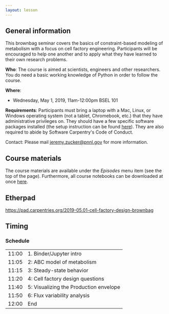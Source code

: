```yaml
---
layout: lesson
---
```


## General information

This brownbag seminar covers the basics of constraint-based modeling of metabolism with a focus on cell factory engineering. Participants will be encouraged to help one another and to apply what they have learned to their own research problems.

**Who**: The course is aimed at scientists, engineers and other researchers. You do need a basic working knowledge of Python in order to follow the course.

**Where**:

* Wednesday, May 1, 2019, 11am-12:00pm BSEL 101

**Requirements**: Participants must bring a laptop with a Mac, Linux, or Windows operating system (not a tablet, Chromebook, etc.) that they have administrative privileges on. They should have a few specific software packages installed (the setup instruction can be found [here](setup)). They are also required to abide by Software Carpentry's Code of Conduct.

Contact: Please mail jeremy.zucker@pnnl.gov for more information.

## Course materials

The course materials are available under the *Episodes* menu item (see the top of the page).
Furthermore, all course notebooks can be downloaded at once [here](https://github.com/agilebiofoundry/2019-05.01-cell-factory-design-brownbag/archive/master.zip).

## Etherpad

<https://pad.carpentries.org/2019-05.01-cell-factory-design-brownbag>

## Timing

<div class="col-md-6">
    <h3>Schedule</h3>
    <table class="table table-striped">
      <tbody>
      <tr> <td>11:00</td>  <td>1. Binder/Jupyter intro</td></tr>
      <tr> <td>11:05</td>  <td>2: ABC model of metabolism</td></tr>
      <tr> <td>11:15</td>  <td>3: Steady-state behavior</td></tr>
      <tr> <td>11:20</td>  <td>4: Cell factory design questions</td></tr>
      <tr> <td>11:40</td>  <td>5: Visualizing the Production envelope</td></tr>
      <tr> <td>11:50</td>  <td>6: Flux variability analysis</td></tr>       
      <tr> <td>12:00</td>  <td>End</td> </tr>
    </tbody></table>
  </div>
